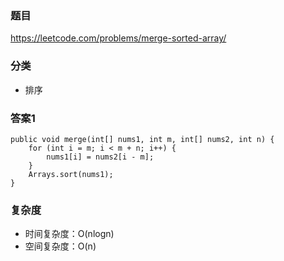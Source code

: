 ### 题目
https://leetcode.com/problems/merge-sorted-array/

### 分类
* 排序

### 答案1
```
public void merge(int[] nums1, int m, int[] nums2, int n) {
    for (int i = m; i < m + n; i++) {
        nums1[i] = nums2[i - m];
    }
    Arrays.sort(nums1);
}
```

### 复杂度
* 时间复杂度：O(nlogn)
* 空间复杂度：O(n)
